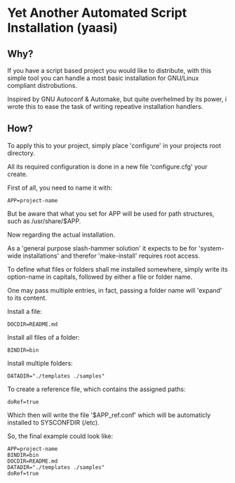 Yet Another Automated Script Installation (yaasi)
=================================================

Why?
----

If you have a script based project you would like to distribute, 
with this simple tool you can handle a most basic installation for GNU/Linux compliant distrobutions.

Inspired by GNU Autoconf & Automake, but quite overhelmed by its power, 
i wrote this to ease the task of writing repeative installation handlers.


How?
----

To apply this to your project, simply place 'configure' in your projects root directory.

All its required configuration is done in a new file 'configure.cfg' your create.

First of all, you need to name it with:

	APP=project-name

But be aware that what you set for APP will be used for path structures, such as /usr/share/$APP.

Now regarding the actual installation.

As a 'general purpose slash-hammer solution' it expects to be for 'system-wide installations' 
and therefor 'make-install' requires root access.

To define what files or folders shall me installed somewhere, simply write its option-name in capitals,
followed by either a file or folder name.

One may pass multiple entries, in fact, passing a folder name will 'expand' to its content.

Install a file:

	DOCDIR=README.md

Install all files of a folder:

	BINDIR=bin	

Install multiple folders:

	DATADIR="./templates ./samples"


To create a reference file, which contains the assigned paths:

	doRef=true

Which then will write the file '$APP\_ref.conf' which will be automaticly installed to SYSCONFDIR (/etc).


So, the final example could look like:

	APP=project-name
	BINDIR=bin
	DOCDIR=README.md
	DATADIR="./templates ./samples"
	doRef=true

